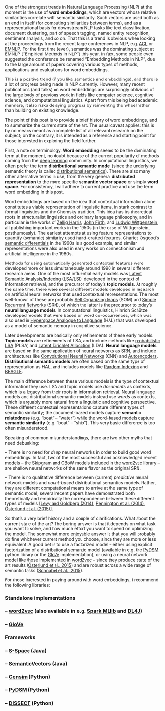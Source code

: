 One of the strongest trends in Natural Language Processing (NLP) at the moment is the use of **word embeddings**, which are vectors whose relative similarities correlate with semantic similarity. Such vectors are used both as an end in itself (for computing similarities between terms), and as a representational basis for downstream NLP tasks like text classification, document clustering, part of speech tagging, named entity recognition, sentiment analysis, and so on. That this is a trend is obvious when looking at the proceedings from the recent large conferences in NLP, e.g. [ACL](https://aclanthology.info/) or [EMNLP](https://aclweb.org/anthology/D/D15/). For the first time (ever), semantics was the dominating subject at EMNLP (“Empirical Methods in NLP”) this year. In fact, some people even suggested the conference be renamed “Embedding Methods in NLP”, due to the large amount of papers covering various types of methods, applications and evaluations for word embeddings.

This is a positive trend (if you like semantics and embeddings), and there is a lot of progress being made in NLP currently. However, many recent publications (and talks) on word embeddings are surprisingly oblivious of the large body of previous work in fields like computer science, cognitive science, and computational linguistics. Apart from this being bad academic manners, it also risks delaying progress by reinventing the wheel rather than building on existing knowledge.

The point of this post is to provide a brief history of word embeddings, and to summarize the current state of the art. The usual caveat applies: this is by no means meant as a complete list of all relevant research on the subject; on the contrary, it is intended as a reference and starting point for those interested in exploring the field further.

First, a note on terminology. **Word embedding** seems to be the dominating term at the moment, no doubt because of the current popularity of methods coming from the [deep learning](https://en.wikipedia.org/wiki/Deep_learning) community. In computational linguistics, we often prefer the term **distributional semantic model** (since the underlying semantic theory is called [distributional semantics](https://en.wikipedia.org/wiki/Distributional_semantics)). There are also many other alternative terms in use, from the very general **distributed representation** to the more specific **semantic vector space** or simply **word space**. For consistency, I will adhere to current practice and use the term word embedding in this post.

Word embeddings are based on the idea that contextual information alone constitutes a viable representation of linguistic items, in stark contrast to formal linguistics and the Chomsky tradition. This idea has its theoretical roots in structuralist linguistics and ordinary language philosophy, and in particular in the works of [Zellig Harris](https://en.wikipedia.org/wiki/Zellig_Harris), [John Firth](https://en.wikipedia.org/wiki/John_Rupert_Firth), and [Ludwig Wittgenstein](https://en.wikipedia.org/wiki/Ludwig_Wittgenstein), all publishing important works in the 1950s (in the case of Wittgenstein, posthumously). The earliest attempts at using feature representations to quantify (semantic) similarity used hand-crafted features. Charles Osgood’s [semantic differentials](https://en.wikipedia.org/wiki/Semantic_differential) in the 1960s is a good example, and similar representations were also used in early works on connectionism and artificial intelligence in the 1980s.

Methods for using automatically generated contextual features were developed more or less simultaneously around 1990 in several different research areas. One of the most influential early models was [Latent Semantic Analysis/Indexing](https://en.wikipedia.org/wiki/Latent_semantic_analysis) (LSA/LSI), developed in the context of information retrieval, and the precursor of today’s **topic models**. At roughly the same time, there were several different models developed in research on artificial neural networks that used contextual representations. The most well-known of these are probably [Self Organizing Maps](https://en.wikipedia.org/wiki/Self-organizing_map) (SOM) and [Simple Recurrent Networks](https://en.wikipedia.org/wiki/Recurrent_neural_network) (SRN), of which the latter is the precursor to today’s **neural language models**. In computational linguistics, Hinrich Schütze developed models that were based on word co-occurrences, which was also used in [Hyperspace Analogue to Language](https://en.wikipedia.org/wiki/Hyperspace_Analogue_to_Language) (HAL) that was developed as a model of semantic memory in cognitive science.

Later developments are basically only refinements of these early models. **Topic models** are refinements of LSA, and include methods like [probabilistic LSA](https://en.wikipedia.org/wiki/Probabilistic_latent_semantic_analysis) (PLSA) and [Latent Dirichlet Allocation](https://en.wikipedia.org/wiki/Latent_Dirichlet_allocation) (LDA). **Neural language models** are based on the same application of neural networks as SRN, and include architectures like [Convolutional Neural Networks](https://en.wikipedia.org/wiki/Convolutional_neural_network) (CNN) and [Autoencoders](https://en.wikipedia.org/wiki/Autoencoder). **Distributional semantic models** are often based on the same type of representation as HAL, and includes models like [Random Indexing](https://en.wikipedia.org/wiki/Random_indexing) and [BEAGLE](http://www.indiana.edu/~clcl/BEAGLE/).

The main difference between these various models is the type of contextual information they use. LSA and topic models use *documents* as contexts, which is a legacy from their roots in information retrieval. Neural language models and distributional semantic models instead use *words* as contexts, which is arguably more natural from a linguistic and cognitive perspective. These different contextual representations capture different types of semantic similarity; the document-based models capture **semantic relatedness** (e.g. “boat” – “water”) while the word-based models capture **semantic similarity** (e.g. “boat” – “ship”). This very basic difference is too often misunderstood.

Speaking of common misunderstandings, there are two other myths that need debunking:

– There is no need for *deep* neural networks in order to build good word embeddings. In fact, two of the most successful and acknowledged recent models – the Skipgram and CBoW models included in the [word2vec](https://code.google.com/p/word2vec/) library – are shallow neural networks of the same flavor as the original SRN.

– There is no qualitative difference between (current) *predictive* neural network models and *count-based* distributional semantics models. Rather, they are different computational means to arrive at the same type of semantic model; several recent papers have demonstrated both theoretically and empirically the correspondence between these different types of models [[Levy and Goldberg (2014)](https://levyomer.files.wordpress.com/2014/09/neural-word-embeddings-as-implicit-matrix-factorization.pdf), [Pennington et al. (2014)](http://www.nlp.stanford.edu/pubs/glove.pdf), [Österlund et al. (2015](http://aclweb.org/anthology/D/D15/D15-1024.pdf))].

So that’s a very brief history and a couple of clarifications. What about the current state of the art? The boring answer is that it depends on what task you want to solve, and how much effort you want to spend on optimizing the model. The somewhat more enjoyable answer is that you will probably do fine whichever current method you choose, since they are more or less equivalent. A good bet is to use a factorized model – either using explicit factorization of a distributional semantic model (available in e.g. the [PyDSM](https://github.com/jimmycallin/pydsm) python library or the [GloVe](http://nlp.stanford.edu/projects/glove/) implementation), or using a neural network model like those implemented in [word2vec](https://code.google.com/p/word2vec/) – since they produce state of the art results ([Österlund et al., 2015](https://www.aclweb.org/anthology/D15-1024)) and are robust across a wide range of semantic tasks ([Schnabel et al., 2015](https://www.aclweb.org/anthology/D15-1036)).

For those interested in playing around with word embeddings, I recommend the following libraries:

### **Standalone implementations**

### – [word2vec](https://code.google.com/p/word2vec/) (also available in e.g. [Spark MLlib](http://spark.apache.org/mllib/) and [DL4J](http://deeplearning4j.org/))

### – [GloVe](http://nlp.stanford.edu/projects/glove/)

### **Frameworks**

### – [S-Space](https://github.com/fozziethebeat/S-Space) (Java)

### – [SemanticVectors](https://github.com/semanticvectors/semanticvectors) (Java)

### – [Gensim](https://radimrehurek.com/gensim/) (Python)

### – [PyDSM](https://github.com/jimmycallin/pydsm) (Python)

### – [DISSECT](http://clic.cimec.unitn.it/composes/toolkit/) (Python)